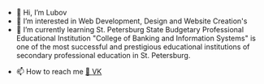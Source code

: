 - 👋 Hi, I’m Lubov
- 👀 I’m interested in Web Development, Design and Website Creation's 
- 🌱 I’m currently learning St. Petersburg State Budgetary Professional Educational Institution "College of Banking and Information Systems" is one of the most successful and prestigious educational institutions of secondary professional education in St. Petersburg.
<!--- 💞️ I’m looking to collaborate on 
--->
- 📫 How to reach me [📧 ](mailto:zvr@gold-email.com) [VK](https://vk.com/lbylyova)
<!---
i-zvr/i-zvr is a ✨ special ✨ repository because its `README.md` (this file) appears on your GitHub profile.
You can click the Preview link to take a look at your changes.
--->
